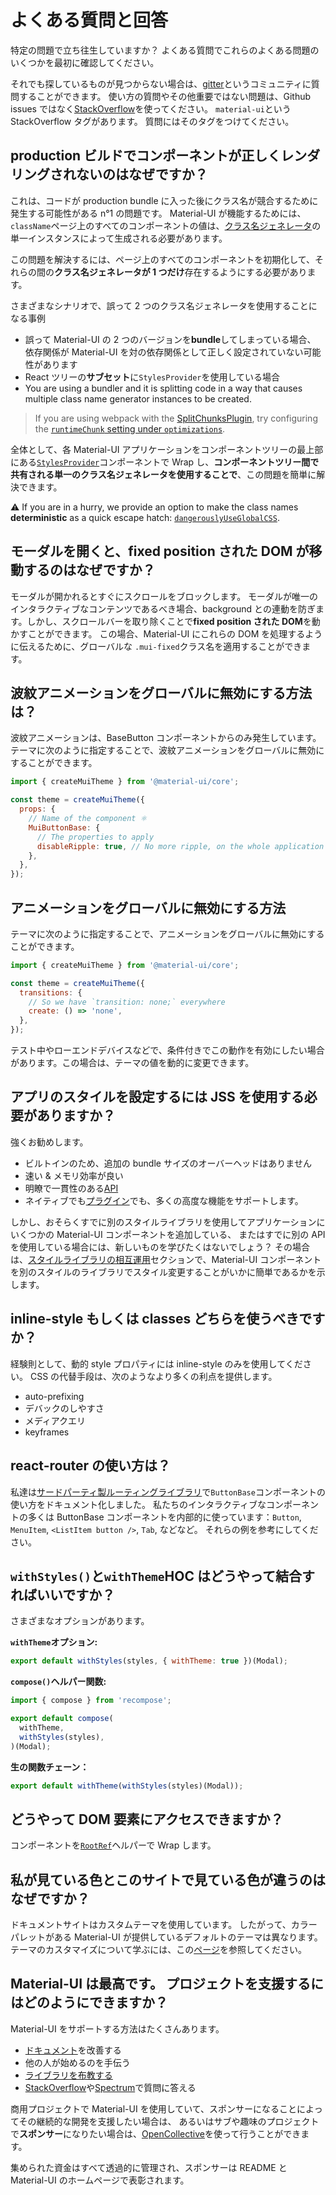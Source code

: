 # よくある質問と回答

<p class="description">特定の問題で立ち往生していますか？ よくある質問でこれらのよくある問題のいくつかを最初に確認してください。</p>

それでも探しているものが見つからない場合は、[gitter](https://gitter.im/mui-org/material-ui)というコミュニティに質問することができます。 使い方の質問やその他重要ではない問題は、Github issues ではなく[StackOverflow](https://stackoverflow.com/questions/tagged/material-ui)を使ってください。 `material-ui`という StackOverflow タグがあります。 質問にはそのタグをつけてください。

## production ビルドでコンポーネントが正しくレンダリングされないのはなぜですか？

これは、コードが production bundle に入った後にクラス名が競合するために発生する可能性がある n°1 の問題です。 Material-UI が機能するためには、`className`ページ上のすべてのコンポーネントの値は、[クラス名ジェネレータ](/css-in-js/advanced/#class-names)の単一インスタンスによって生成される必要があります。

この問題を解決するには、ページ上のすべてのコンポーネントを初期化して、それらの間の**クラス名ジェネレータが 1 つだけ**存在するようにする必要があります。

さまざまなシナリオで、誤って 2 つのクラス名ジェネレータを使用することになる事例

- 誤って Material-UI の 2 つのバージョンを**bundle**してしまっている場合、 依存関係が Material-UI を対の依存関係として正しく設定されていない可能性があります
- React ツリーの**サブセット**に`StylesProvider`を使用している場合
- You are using a bundler and it is splitting code in a way that causes multiple class name generator instances to be created.

> If you are using webpack with the [SplitChunksPlugin](https://webpack.js.org/plugins/split-chunks-plugin/), try configuring the [`runtimeChunk` setting under `optimizations`](https://webpack.js.org/configuration/optimization/#optimization-runtimechunk).

全体として、各 Material-UI アプリケーションをコンポーネントツリーの最上部にある[`StylesProvider`](/css-in-js/api/#stylesprovider)コンポーネントで Wrap し、**コンポーネントツリー間で共有される単一のクラス名ジェネレータを使用することで**、この問題を簡単に解決できます。

⚠️ If you are in a hurry, we provide an option to make the class names **deterministic** as a quick escape hatch: [`dangerouslyUseGlobalCSS`](/css-in-js/advanced/#deterministic-class-names).

## モーダルを開くと、fixed position された DOM が移動するのはなぜですか？

モーダルが開かれるとすぐにスクロールをブロックします。 モーダルが唯一のインタラクティブなコンテンツであるべき場合、background との連動を防ぎます。しかし、スクロールバーを取り除くことで**fixed position された DOM**を動かすことができます。 この場合、Material-UI にこれらの DOM を処理するように伝えるために、グローバルな `.mui-fixed`クラス名を適用することができます。

## 波紋アニメーションをグローバルに無効にする方法は？

波紋アニメーションは、BaseButton コンポーネントからのみ発生しています。 テーマに次のように指定することで、波紋アニメーションをグローバルに無効にすることができます。

```js
import { createMuiTheme } from '@material-ui/core';

const theme = createMuiTheme({
  props: {
    // Name of the component ⚛️
    MuiButtonBase: {
      // The properties to apply
      disableRipple: true, // No more ripple, on the whole application
    },
  },
});
```

## アニメーションをグローバルに無効にする方法

テーマに次のように指定することで、アニメーションをグローバルに無効にすることができます。

```js
import { createMuiTheme } from '@material-ui/core';

const theme = createMuiTheme({
  transitions: {
    // So we have `transition: none;` everywhere
    create: () => 'none',
  },
});
```

テスト中やローエンドデバイスなどで、条件付きでこの動作を有効にしたい場合があります。この場合は、テーマの値を動的に変更できます。

## アプリのスタイルを設定するには JSS を使用する必要がありますか？

強くお勧めします。

- ビルトインのため、追加の bundle サイズのオーバーヘッドはありません
- 速い & メモリ効率が良い
- 明瞭で一貫性のある[API](https://cssinjs.org/json-api/)
- ネイティブでも[プラグイン](https://cssinjs.org/plugins/)でも、多くの高度な機能をサポートします。

しかし、おそらくすでに別のスタイルライブラリを使用してアプリケーションにいくつかの Material-UI コンポーネントを追加している、 またはすでに別の API を使用している場合には、新しいものを学びたくはないでしょう？ その場合は、[スタイルライブラリの相互運用](/guides/interoperability/)セクションで、Material-UI コンポーネントを別のスタイルのライブラリでスタイル変更することがいかに簡単であるかを示します。

## inline-style もしくは classes どちらを使うべきですか？

経験則として、動的 style プロパティには inline-style のみを使用してください。 CSS の代替手段は、次のようなより多くの利点を提供します。

- auto-prefixing
- デバックのしやすさ
- メディアクエリ
- keyframes

## react-router の使い方は？

私達は[サードパーティ製ルーティングライブラリ](/demos/buttons/#third-party-routing-library)で`ButtonBase`コンポーネントの使い方をドキュメント化しました。 私たちのインタラクティブなコンポーネントの多くは ButtonBase コンポーネントを内部的に使っています：`Button`, `MenuItem`, `<ListItem button />`, `Tab`, などなど。 それらの例を参考にしてください。

## `withStyles()`と`withTheme`HOC はどうやって結合すればいいですか？

さまざまなオプションがあります。

**`withTheme`オプション:**

```js
export default withStyles(styles, { withTheme: true })(Modal);
```

**`compose()`ヘルパー関数:**

```js
import { compose } from 'recompose';

export default compose(
  withTheme,
  withStyles(styles),
)(Modal);
```

**生の関数チェーン：**

```js
export default withTheme(withStyles(styles)(Modal));
```

## どうやって DOM 要素にアクセスできますか？

コンポーネントを[`RootRef`](/api/root-ref/)ヘルパーで Wrap します。

## 私が見ている色とこのサイトで見ている色が違うのはなぜですか？

ドキュメントサイトはカスタムテーマを使用しています。 したがって、カラーパレットがある Material-UI が提供しているデフォルトのテーマは異なります。 テーマのカスタマイズについて学ぶには、この[ページ](/customization/themes/)を参照してください。

## Material-UI は最高です。 プロジェクトを支援するにはどのようにできますか？

Material-UI をサポートする方法はたくさんあります。

- [ドキュメント](https://github.com/mui-org/material-ui/tree/next/docs)を改善する
- 他の人が始めるのを手伝う
- [ライブラリを布教する](https://twitter.com/MaterialUI)
- [StackOverflow](https://stackoverflow.com/questions/tagged/material-ui)や[Spectrum](https://spectrum.chat/material-ui)で質問に答える

商用プロジェクトで Material-UI を使用していて、スポンサーになることによってその継続的な開発を支援したい場合は、 あるいはサブや趣味のプロジェクトで**スポンサー**になりたい場合は、[OpenCollective](https://opencollective.com/material-ui)を使って行うことができます。

集められた資金はすべて透過的に管理され、スポンサーは README と Material-UI のホームページで表彰されます。
